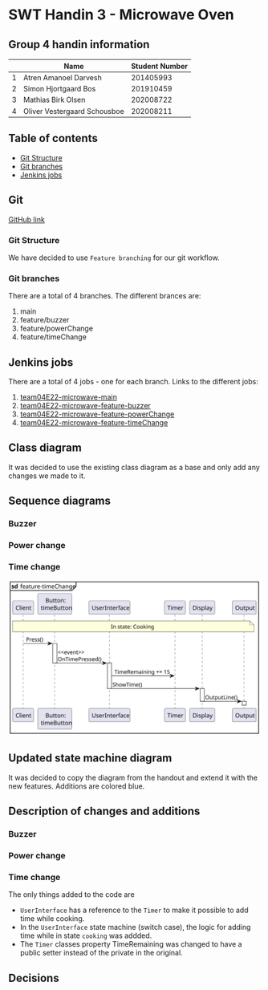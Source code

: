 <!--
Journalen skal indeholde
x Your team number
x A table containing the student number and name of each participant in the exercise.
x Direct URLs for all the Jenkins build jobs executing your tests for each new feature, and the Jenkins job for the main branch, eg. http://ci3.ase.au.dk:8080/job/SWTE22_xx_MW_Feature1
x A URL to the GitHub repository, you are using as the shared remote repository for your team, e.g. http://github.com/TeamSWTxxx/MicrowaveHandin3/
o A new class diagram describing the final testable design after you have added all features
o Relevant new sequence diagrams describing each new feature
o A new STM diagram for the UserInterface class, describing the final result after you have added all features
o Any new STM diagrams, if you have chosen to use an STM in other classes to implement the new features
o A short description of what has been changed and what has been added (you don’t have to explain why). Explain and refer to the diagrams where relevant
o A short description of your decisions for the individual features where you had a choice
o If you have made personal features, a full specification of those
-->



<!-- omit in toc -->
# SWT Handin 3 - Microwave Oven

<!-- omit in toc -->
## Group 4 handin information
|   | Name                         | Student Number |
|---|------------------------------|----------------|
| 1 | Atren Amanoel Darvesh        | 201405993      |
| 2 | Simon Hjortgaard Bos         | 201910459      |
| 3 | Mathias Birk Olsen           | 202008722      |
| 4 | Oliver Vestergaard Schousboe | 202008211      |

<div style="page-break-after: always;"></div>

<!-- omit in toc -->
## Table of contents
- [Git Structure](#git-structure)
- [Git branches](#git-branches)
- [Jenkins jobs](#jenkins-jobs)


## Git

[GitHub link](https://github.com/bedstitest/handin03_MicrowaveOven)

### Git Structure

We have decided to use `Feature branching` for our git workflow.

### Git branches

There are a total of 4 branches. The different brances are:

1. main
2. feature/buzzer
3. feature/powerChange
4. feature/timeChange


## Jenkins jobs

There are a total of 4 jobs - one for each branch. Links to the different jobs:

1. [team04E22-microwave-main](http://ci3.ase.au.dk:8080/job/team04E22-microwave-main/)
2. [team04E22-microwave-feature-buzzer](http://ci3.ase.au.dk:8080/job/team04E22-microwave-feature-buzzer/)
3. [team04E22-microwave-feature-powerChange](http://ci3.ase.au.dk:8080/job/team04E22-microwave-feature-powerCharge/)
4. [team04E22-microwave-feature-timeChange](http://ci3.ase.au.dk:8080/job/team04E22-microwave-feature-timeChange/)

## Class diagram

It was decided to use the existing class diagram as a base and only add any changes we made to it.

<!--ADD CLASS DIAGRAM-->

## Sequence diagrams

### Buzzer

<!--ADD FEATURE SEQUENCE DIAGRAM-->

### Power change

<!--ADD FEATURE SEQUENCE DIAGRAM-->

### Time change

![sd_feature-timeChange](figs/sd_feature-timeChange.svg)

## Updated state machine diagram

It was decided to copy the diagram from the handout and extend it with the new features. Additions are colored blue.

<!--ADD STATE MACHINE DIAGRAM FOR USER INTERFACE-->

<!--### Other STM's if relevant-->

## Description of changes and additions

<!--Ony what, not why.
Explain and reference to diagrams where relevant-->

### Buzzer

### Power change

### Time change

The only things added to the code are 
- `UserInterface` has a reference to the `Timer` to make it possible to add time while cooking.
- In the `UserInterface` state machine (switch case), the logic for adding time while in state `cooking` was addded. 
- The `Timer` classes property TimeRemaining was changed to have a public setter instead of the private in the original.

## Decisions


